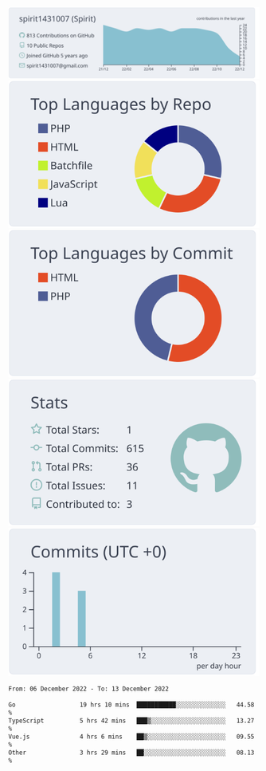 [![](https://raw.githubusercontent.com/spirit1431007/spirit1431007/master/profile-summary-card-output/nord_bright/0-profile-details.svg)](https://git.io/spiritx)
[![](https://raw.githubusercontent.com/spirit1431007/spirit1431007/master/profile-summary-card-output/nord_bright/1-repos-per-language.svg)](https://git.io/spiritx) [![](https://raw.githubusercontent.com/spirit1431007/spirit1431007/master/profile-summary-card-output/nord_bright/2-most-commit-language.svg)](https://git.io/spiritx)
[![](https://raw.githubusercontent.com/spirit1431007/spirit1431007/master/profile-summary-card-output/nord_bright/3-stats.svg)](https://git.io/spiritx) [![](https://raw.githubusercontent.com/spirit1431007/spirit1431007/master/profile-summary-card-output/nord_bright/4-productive-time.svg)](https://git.io/spiritx)

<!--START_SECTION:waka-->

```text
From: 06 December 2022 - To: 13 December 2022

Go                  19 hrs 10 mins  ███████████░░░░░░░░░░░░░░   44.58 %
TypeScript          5 hrs 42 mins   ███▒░░░░░░░░░░░░░░░░░░░░░   13.27 %
Vue.js              4 hrs 6 mins    ██▒░░░░░░░░░░░░░░░░░░░░░░   09.55 %
Other               3 hrs 29 mins   ██░░░░░░░░░░░░░░░░░░░░░░░   08.13 %
```

<!--END_SECTION:waka-->
